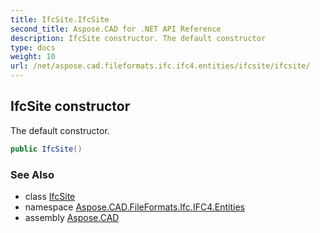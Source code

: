 ```yaml
---
title: IfcSite.IfcSite
second_title: Aspose.CAD for .NET API Reference
description: IfcSite constructor. The default constructor
type: docs
weight: 10
url: /net/aspose.cad.fileformats.ifc.ifc4.entities/ifcsite/ifcsite/
---
```

## IfcSite constructor

The default constructor.

```csharp
public IfcSite()
```

### See Also

* class [IfcSite](../)
* namespace [Aspose.CAD.FileFormats.Ifc.IFC4.Entities](../../ifcsite/)
* assembly [Aspose.CAD](../../../)


